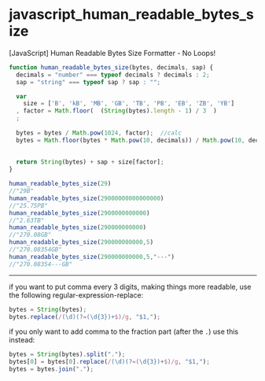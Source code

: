 # javascript_human_readable_bytes_size
[JavaScript] Human Readable Bytes Size Formatter - No Loops!

```javascript
function human_readable_bytes_size(bytes, decimals, sap) {
  decimals = "number" === typeof decimals ? decimals : 2;
  sap = "string" === typeof sap ? sap : "";

  var 
    size = ['B', 'kB', 'MB', 'GB', 'TB', 'PB', 'EB', 'ZB', 'YB']
  , factor = Math.floor(  (String(bytes).length - 1) / 3  )
  ;
  
  bytes = bytes / Math.pow(1024, factor);  //calc
  bytes = Math.floor(bytes * Math.pow(10, decimals)) / Math.pow(10, decimals);  //round digits
  
   
  return String(bytes) + sap + size[factor];
}
```


```javascript
human_readable_bytes_size(29)
//"29B"
human_readable_bytes_size(29000000000000000)
//"25.75PB"
human_readable_bytes_size(2900000000000)
//"2.63TB"
human_readable_bytes_size(290000000000)
//"270.08GB"
human_readable_bytes_size(290000000000,5)
//"270.08354GB"
human_readable_bytes_size(290000000000,5,"---")
//"270.08354---GB"
```

<hr/>

if you want to put comma every 3 digits,
making things more readable,
use the following regular-expression-replace:

```javascript
bytes = String(bytes);
bytes.replace(/(\d)(?=(\d{3})+$)/g, "$1,");
```

if you only want to add comma to the fraction part (after the `.`)
use this instead:

```javascript
bytes = String(bytes).split(".");
bytes[0] = bytes[0].replace(/(\d)(?=(\d{3})+$)/g, "$1,");
bytes = bytes.join(".");
```
